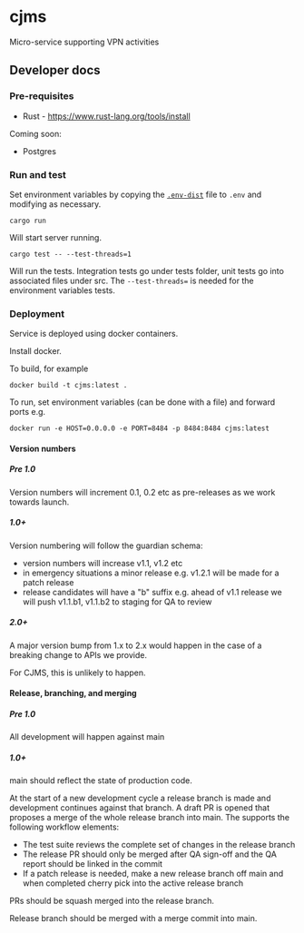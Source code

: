 # cjms
Micro-service supporting VPN activities

## Developer docs

### Pre-requisites

* Rust - https://www.rust-lang.org/tools/install

Coming soon:
* Postgres

### Run and test

Set environment variables by copying the [`.env-dist`](./.env-dist) file to `.env` and modifying as necessary.

`cargo run`

Will start server running.

`cargo test -- --test-threads=1`

Will run the tests. Integration tests go under tests folder, unit tests go into associated files under src.
The `--test-threads=` is needed for the environment variables tests.

### Deployment

Service is deployed using docker containers.

Install docker.

To build, for example

`docker build -t cjms:latest .`

To run, set environment variables (can be done with a file) and forward ports e.g.

`docker run -e HOST=0.0.0.0 -e PORT=8484 -p 8484:8484 cjms:latest`

#### Version numbers

##### Pre 1.0

Version numbers will increment 0.1, 0.2 etc as pre-releases as we work towards launch.

##### 1.0+

Version numbering will follow the guardian schema:
- version numbers will increase v1.1, v1.2 etc
- in emergency situations a minor release e.g. v1.2.1 will be made for a patch release
- release candidates will have a "b" suffix e.g. ahead of v1.1 release we will push
  v1.1.b1, v1.1.b2 to staging for QA to review

##### 2.0+

A major version bump from 1.x to 2.x would happen in the case of a breaking change to APIs
we provide.

For CJMS, this is unlikely to happen.

#### Release, branching, and merging

##### Pre 1.0

All development will happen against main

##### 1.0+

main should reflect the state of production code.

At the start of a new development cycle a release branch is made and development continues
against that branch. A draft PR is opened that proposes a merge of the whole release branch
into main. The supports the following workflow elements:
- The test suite reviews the complete set of changes in the release branch
- The release PR should only be merged after QA sign-off and the QA report should be linked in
  the commit
- If a patch release is needed, make a new release branch off main and when completed cherry
  pick into the active release branch

PRs should be squash merged into the release branch.

Release branch should be merged with a merge commit into main.
